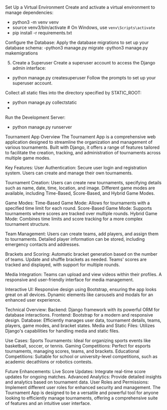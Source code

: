 Set Up a Virtual Environment
Create and activate a virtual environment to manage dependencies:
  - python3 -m venv venv
  - source venv3/bin/activate  # On Windows, use `venv\Scripts\activate`
  - pip install -r requirements.txt
  
Configure the Database:
Apply the database migrations to set up your database schema:
  -python3 manage.py migrate
  -python3 manage.py makemigrations

5. Create a Superuser
Create a superuser account to access the Django admin interface:
  - python manage.py createsuperuser
Follow the prompts to set up your superuser account.

Collect all static files into the directory specified by STATIC_ROOT:
  - python manage.py collectstatic
  - 
Run the Development Server:
  - python manage.py runserver

Tournament App Overview
The Tournament App is a comprehensive web application designed to streamline the organization and management of various tournaments. Built with Django, it offers a range of features tailored to facilitate the creation, tracking, and administration of tournaments across multiple game modes.

Key Features:
User Authentication:
Secure user login and registration system.
Users can create and manage their own tournaments.

Tournament Creation:
Users can create new tournaments, specifying details such as name, date, time, location, and image.
Different game modes are available, including Time-Based, Score-Based, and Hybrid Game Modes.

Game Modes:
Time-Based Game Mode: Allows for tournaments with a specified time limit for each round.
Score-Based Game Mode: Supports tournaments where scores are tracked over multiple rounds.
Hybrid Game Mode: Combines time limits and score tracking for a more complex tournament structure.

Team Management:
Users can create teams, add players, and assign them to tournaments.
Detailed player information can be stored, including emergency contacts and addresses.

Brackets and Scoring:
Automatic bracket generation based on the number of teams.
Update and shuffle brackets as needed.
Teams' scores are tracked and displayed, with support for multiple rounds.

Media Integration:
Teams can upload and view videos within their profiles.
A responsive and user-friendly interface for media management.

Interactive UI:
Responsive design using Bootstrap, ensuring the app looks great on all devices.
Dynamic elements like carousels and modals for an enhanced user experience.

Technical Overview:
Backend: Django framework with its powerful ORM for database interactions.
Frontend: Bootstrap for a modern and responsive design.
Database: Efficiently manages user data, tournament details, teams, players, game modes, and bracket states.
Media and Static Files: Utilizes Django's capabilities for handling media and static files.

Use Cases:
Sports Tournaments: Ideal for organizing sports events like basketball, soccer, or tennis.
Gaming Competitions: Perfect for esports tournaments, managing scores, teams, and brackets.
Educational Competitions: Suitable for school or university-level competitions, such as academic decathlons or robotics contests.

Future Enhancements:
Live Score Updates: Integrate real-time score updates for ongoing matches.
Advanced Analytics: Provide detailed insights and analytics based on tournament data.
User Roles and Permissions: Implement different user roles for enhanced security and management.
The Tournament App is designed to be a versatile and powerful tool for anyone looking to efficiently manage tournaments, offering a comprehensive suite of features and an intuitive user interface.
